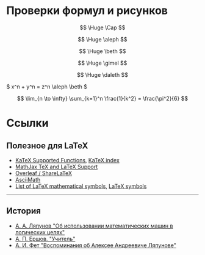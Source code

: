 # Проверки формул и рисунков

$$ \Huge \Cap $$

$$ \Huge \aleph $$

$$ \Huge \beth $$

$$ \Huge \gimel $$

$$ \Huge \daleth $$

$ x^n + y^n = z^n  \aleph \beth $

$$ \lim_{n \to \infty} 
  \sum_{k=1}^n \frac{1}{k^2} 
  = \frac{\pi^2}{6}  $$



# Ccылки 

## Полезное для LaTeX
 * [KaTeX Supported Functions](https://katex.org/docs/supported.html), [KaTeX index](https://katex.org/docs/support_table.html)
 * [MathJax TeX and LaTeX Support](https://docs.mathjax.org/en/latest/tex.html)
 * [Overleaf / ShareLaTeX](https://www.overleaf.com/learn/latex/List_of_Greek_letters_and_math_symbols)
 * [AsciiMath](http://asciimath.org/#syntax)
 * [List of LaTeX mathematical symbols](https://oeis.org/wiki/List_of_LaTeX_mathematical_symbols), [LaTeX symbols](https://en.wikipedia.org/wiki/Wikipedia:LaTeX_symbols)

---

## История
* [А. А. Ляпунов "Об использовании математических машин в логических целях"](http://pco.iis.nsk.su/simics/informatics/fet/lyapun-2.htm)
* [А. П. Ершов. "Учитель"](http://pco.iis.nsk.su/simics/informatics/fet/ershov.htm)
* [А. И. Фет "Воспоминания об Алексее Андреевиче Ляпунове"](http://pco.iis.nsk.su/simics/informatics/fet/afet.htm)
 

